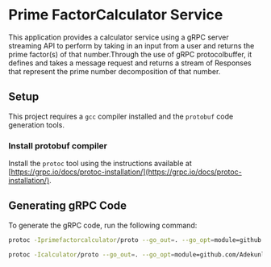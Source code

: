 # Prime FactorCalculator Service

This application provides a calculator service using a gRPC server streaming API to perform by taking in an input from a user and returns the prime factor(s) of that number.Through the use of gRPC protocolbuffer, it defines and takes a message request and returns a stream of Responses that represent the prime number decomposition of that number.
## Setup

This project requires a `gcc` compiler installed and the `protobuf` code generation tools.

### Install protobuf compiler

Install the `protoc` tool using the instructions available at [https://grpc.io/docs/protoc-installation/](https://grpc.io/docs/protoc-installation/).

## Generating gRPC Code 

To generate the gRPC code, run the following command:
 
```bash
protoc -Iprimefactorcalculator/proto --go_out=. --go_opt=module=github.com/AdekunleDally/grpc-server-streaming-api --go-grpc_out=. --go-grpc_opt=module=github.com/AdekunleDally/grpc-server-streaming-api primefactorcalculator/proto/pf_calculator.proto 

protoc -Icalculator/proto --go_out=. --go_opt=module=github.com/AdekunleDally/grpc-unary-api --go-grpc_out=. --go-grpc_opt=module=github.com/AdekunleDally/grpc-unary-api calculator/proto/calculator.proto
